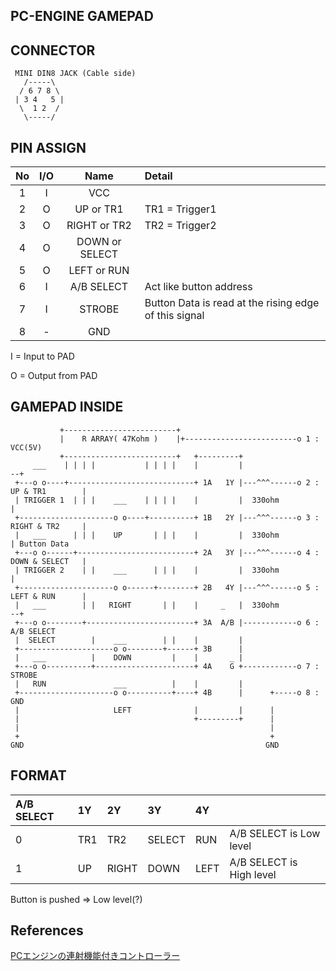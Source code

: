 ## PC-ENGINE GAMEPAD

## CONNECTOR

```
 MINI DIN8 JACK (Cable side)
   /-----\
  / 6 7 8 \
 | 3 4   5 |
  \  1 2  /
   \-----/
```

## PIN ASSIGN
|No|I/O|Name|Detail|
|:-:|:-:|:-:|:-|
|1|I|VCC||
|2|O|UP or TR1|TR1 = Trigger1|
|3|O|RIGHT or TR2|TR2 = Trigger2|
|4|O|DOWN or SELECT||
|5|O|LEFT or RUN||
|6|I|A/B SELECT|Act like button address|
|7|I|STROBE|Button Data is read at the rising edge of this signal|
|8|-|GND||

I = Input to PAD

O = Output from PAD

## GAMEPAD INSIDE
```
           +-------------------------+
           |    R ARRAY( 47Kohm )    |+-------------------------o 1 : VCC(5V)
           +-------------------------+   +---------+
     ___    | | | |           | | | |    |         |                                --+
 +---o o----+----------------------------+ 1A   1Y |---^^^------o 2 : UP & TR1        |
 | TRIGGER 1  | | |    ___    | | | |    |         |  330ohm                          |
 +---------------------o o----+----------+ 1B   2Y |---^^^------o 3 : RIGHT & TR2     |
 |   ___      | | |    UP       | | |    |         |  330ohm                          | Button Data
 +---o o------+--------------------------+ 2A   3Y |---^^^------o 4 : DOWN & SELECT   |
 | TRIGGER 2    | |    ___      | | |    |         |  330ohm                          |
 +---------------------o o------+--------+ 2B   4Y |---^^^------o 5 : LEFT & RUN      |
 |   ___        | |   RIGHT       | |    |     _   |  330ohm                        --+
 +---o o--------+------------------------+ 3A  A/B |------------o 6 : A/B SELECT
 |  SELECT        |    ___        | |    |         |
 +---------------------o o--------+------+ 3B      |
 |   ___          |    DOWN         |    |       _ |
 +---o o----------+----------------------+ 4A    G +------------o 7 : STROBE
 |   RUN               ___          |    |         |
 +---------------------o o----------+----+ 4B      |      +-----o 8 : GND
 |                     LEFT              |         |      |
 |                                       +---------+      |
 |                                                        |
 +                                                        +
GND                                                      GND
```

## FORMAT

|A/B SELECT|1Y|2Y|3Y|4Y||
|:-|:-|:-|:-|:-|:-|
|0|TR1|TR2|SELECT|RUN| A/B SELECT is Low level|
|1|UP|RIGHT|DOWN|LEFT| A/B SELECT is High level|


Button is pushed => Low level(?)

## References

[PCエンジンの連射機能付きコントローラー](http://rapidturbo2000.blog.fc2.com/blog-entry-95.html)
